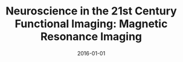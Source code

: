 ---
title: "Neuroscience in the 21st Century Functional Imaging: Magnetic Resonance Imaging"
date: 2016-01-01
authors_string: Peter Bandettini
authors:
   - Peter Bandettini
author_ids:
   - peter_bandettini
journal: ''
volume: 
issue: 
pages: 28-Jan
book_title: ''
publisher: 'Springer New York'
abstract: ''
project_id: 
paper_url: http://link.springer.com/10.1007/978-1-4614-6434-1
doi: 10.1007/978-1-4614-6434-1
data_loc: ''
code_loc: ''
file: '/assets/publications//assets/publications/'
file_name: '/assets/publications/'
type: book_chapter
pub_str: 'In:  (2016)'
layout: publication 
---